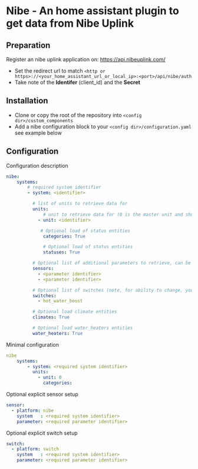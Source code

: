 Nibe - An home assistant plugin to get data from Nibe Uplink
============================================================

Preparation
------------

Register an nibe uplink application on: https://api.nibeuplink.com/

  * Set the redirect url to match `<http or https>://<your_home_assistant_url_or_local_ip>:<port>/api/nibe/auth`
  * Take note of the **Identifer** (client_id) and the **Secret**

Installation
------------

 * Clone or copy the root of the repository into `<config dir>/custom_components`
 * Add a nibe configuration block to your `<config dir>/configuration.yaml` see example below

Configuration
-------------

Configuration description
```yaml
nibe:
    systems:
        # required system identifier
        - system: <identifier>

          # list of units to retrieve data for
          units:
              # unit to retrieve data for (0 is the master unit and should always exist)
            - unit: <identifier>

             # Optional load of status entities
              categories: True

              # Optional load of status entities
              statuses: True

          # Optional list of additional parameters to retrieve, can be done here or on the sensor platform.
          sensors:
            - <parameter identifier>
            - <parameter identifier>

          # Optional list of switches (note, for ability to change, you need to use writeaccess and have payed license).
          switches:
            - hot_water_boost

          # Optional load climate entities
          climates: True

          # Optional load water_heaters entities
          water_heaters: True
```

Minimal configuration
```yaml
nibe
    systems:
        - system: <required system identifier>
          units:
            - unit: 0
              categories:
```

Optional explicit sensor setup
```yaml
sensor:
  - platform: nibe
    system   : <required system identifier>
    parameter: <required parameter identifier>
```

Optional explicit switch setup
```yaml
switch:
  - platform: switch
    system   : <required system identifier>
    parameter: <required parameter identifier>
```
